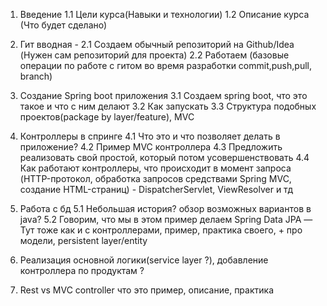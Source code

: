 1. Введение
1.1 Цели курса(Навыки и технологии)
1.2 Описание курса (Что будет сделано)

2. Гит вводная - 
2.1 Создаем обычный репозиторий на Github/Idea (Нужен сам репозиторий для проекта)
2.2 Работаем (базовые операции по работе с гитом во время разработки commit,push,pull, branch)

3. Создание Spring boot приложения
3.1 Создаем spring boot, что это такое и что с ним делают 
3.2 Как запускать
3.3 Структура подобных проектов(package by layer/feature), MVC

4. Контроллеры в спринге
4.1 Что это и что позволяет делать в приложение? 
4.2 Пример MVC контроллера
4.3 Предложить реализовать свой простой, который потом усовершенствовать
4.4 Как работают контроллеры, что происходит в момент запроса (HTTP-протокол, обработка запросов средствами Spring MVC, создание HTML-страниц) - DispatcherServlet, ViewResolver и тд

5. Работа с бд
5.1 Небольшая история? обзор возможных вариантов в java?
5.2 Говорим, что мы в этом пример делаем Spring Data JPA
— Тут тоже как и с контроллерами, пример, практика своего, + про модели, persistent layer/entity

6. Реализация основной логики(service layer ?), добавление контроллера по продуктам ?

7. Rest vs MVC controller что это
пример, описание, практика 